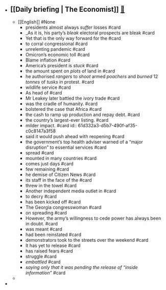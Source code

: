 - [[Daily briefing | The Economist]]   [🔗](https://www.economist.com/espresso?itm\_source=parsely-api)
	-
	- [[English]] #None
		- presidents almost always _suffer_ losses #card
		- _As it is, his party’s _bleak_ electoral prospects are bleak #card
		- Yet that is the only way forward for the #card
		- to corral congressional #card
		- unrelenting pandemic #card
		- Omicron’s economic toll #card
		- Blame inflation #card
		- America’s president is _stuck_ #card
		- the amount spent on _plots_ of land in  #card
		- he authorised _rangers_ to _shoot_ armed _poachers_ and _burned_ 12 _tonnes_ of _tusks_ in protest. #card
		- wildlife service #card
		- As head of #card
		- Mr Leakey later battled the ivory trade #card
		- was the cradle of humanity.  #card
		- bolstered the case that Africa #card
		- the cash to ramp up production and repay debt. #card
		- the country’s largest-ever listing. #card
		- milder impact. #card
		  id:: 61d332a3-d5b7-490f-af35-c0c8147a3f58
		- said it would push ahead with reopening #card
		- the government’s top health adviser warned of a “major disruption” to essential services #card
		- spread #card
		- mounted in many countries #card
		- comes just days #card
		- few remaining #card
		- he demise of Citizen News #card
		- its staff in the face of the #card
		- threw in the towel #card
		- Another independent media outlet in #card
		- to decry #card
		- has been kicked off #card
		- The Georgia congresswoman #card
		- on spreading  #card
		- However, the army’s willingness to cede power has always been in doubt. #card
		- was meant  #card
		- had been reinstated #card
		- demonstrators took to the streets over the weekend  #card
		- It has yet to release #card
		- has raised fears  #card
		- struggle #card
		- _embattled_ #card
		- _saying only that it was pending the release of “inside information”_ #card
	-
-